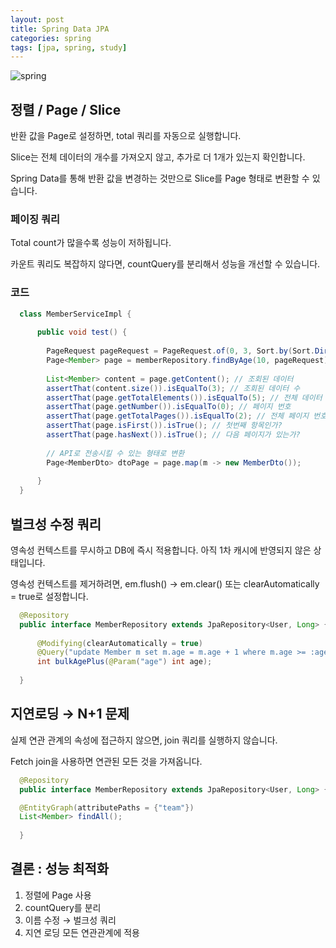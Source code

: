 ```yaml
---
layout: post
title: Spring Data JPA
categories: spring
tags: [jpa, spring, study]
---
```

![spring](https://spring.io/img/og-spring.png)

## 정렬 / Page<?> / Slice<?>

반환 값을 Page로 설정하면, total 쿼리를 자동으로 실행합니다.

Slice는 전체 데이터의 개수를 가져오지 않고, 추가로 더 1개가 있는지 확인합니다.

Spring Data를 통해 반환 값을 변경하는 것만으로 Slice를 Page 형태로 변환할 수 있습니다.


### 페이징 쿼리

Total count가 많을수록 성능이 저하됩니다.

카운트 쿼리도 복잡하지 않다면, countQuery를 분리해서 성능을 개선할 수 있습니다.


### 코드

```java
  class MemberServiceImpl {
  
      public void test() {
  
        PageRequest pageRequest = PageRequest.of(0, 3, Sort.by(Sort.Direction.DESC, "username"));
        Page<Member> page = memberRepository.findByAge(10, pageRequest);
  
        List<Member> content = page.getContent(); // 조회된 데이터
        assertThat(content.size()).isEqualTo(3); // 조회된 데이터 수 
        assertThat(page.getTotalElements()).isEqualTo(5); // 전체 데이터 수 
        assertThat(page.getNumber()).isEqualTo(0); // 페이지 번호 
        assertThat(page.getTotalPages()).isEqualTo(2); // 전체 페이지 번호 
        assertThat(page.isFirst()).isTrue(); // 첫번째 항목인가? 
        assertThat(page.hasNext()).isTrue(); // 다음 페이지가 있는가?
        
        // API로 전송시킬 수 있는 형태로 변환
        Page<MemberDto> dtoPage = page.map(m -> new MemberDto());
  
      }
  }
```

## 벌크성 수정 쿼리

영속성 컨텍스트를 무시하고 DB에 즉시 적용합니다. 아직 1차 캐시에 반영되지 않은 상태입니다.

영속성 컨텍스트를 제거하려면, em.flush() → em.clear() 또는 clearAutomatically = true로 설정합니다.

```java
  @Repository
  public interface MemberRepository extends JpaRepository<User, Long> {
    
      @Modifying(clearAutomatically = true) 
      @Query("update Member m set m.age = m.age + 1 where m.age >= :age") 
      int bulkAgePlus(@Param("age") int age);
  
  }
```

## 지연로딩 → N+1 문제

실제 연관 관계의 속성에 접근하지 않으면, join 쿼리를 실행하지 않습니다.

Fetch join을 사용하면 연관된 모든 것을 가져옵니다.

```java
  @Repository
  public interface MemberRepository extends JpaRepository<User, Long> {

  @EntityGraph(attributePaths = {"team"})
  List<Member> findAll();
  
  }
```

## 결론 : 성능 최적화

1. 정렬에 Page 사용
2. countQuery를 분리
3. 이름 수정 → 벌크성 쿼리
4. 지연 로딩 모든 연관관계에 적용

